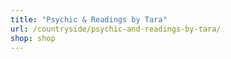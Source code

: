 ```yaml
---
title: "Psychic & Readings by Tara"
url: /countryside/psychic-and-readings-by-tara/
shop: shop
---
```


